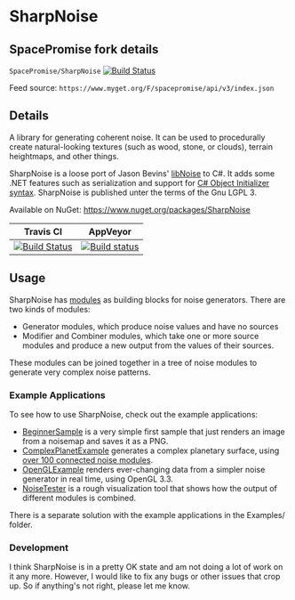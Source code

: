 # SharpNoise

## SpacePromise fork details

`SpacePromise/SharpNoise` [![Build Status](https://travis-ci.org/SpacePromise/SharpNoise.svg?branch=master)](https://travis-ci.org/SpacePromise/SharpNoise)

Feed source: `https://www.myget.org/F/spacepromise/api/v3/index.json`

## Details

A library for generating coherent noise. It can be used to procedurally create natural-looking textures (such as wood, stone, or clouds), terrain heightmaps, and other things.

SharpNoise is a loose port of Jason Bevins' [libNoise](http://libnoise.sourceforge.net/) to C#. It adds some .NET features such as serialization and support for [C# Object Initializer syntax](http://msdn.microsoft.com/en-us/library/bb384062.aspx). SharpNoise is published unter the terms of the Gnu LGPL 3.

Available on NuGet: https://www.nuget.org/packages/SharpNoise

|Travis CI|AppVeyor|
|:--:|:--:|
|[![Build Status](https://travis-ci.org/rthome/SharpNoise.svg?branch=master)](https://travis-ci.org/rthome/SharpNoise)|[![Build status](https://ci.appveyor.com/api/projects/status/7sngtl1u2xghsymy/branch/master?svg=true)](https://ci.appveyor.com/project/rthome/sharpnoise/branch/master)|

## Usage

SharpNoise has [modules](https://github.com/rthome/SharpNoise/tree/master/SharpNoise/Modules) as building blocks for noise generators. There are two kinds of modules:

* Generator modules, which produce noise values and have no sources
* Modifier and Combiner modules, which take one or more source modules and produce a new output from the values of their sources.

These modules can be joined together in a tree of noise modules to generate very complex noise patterns.

### Example Applications

To see how to use SharpNoise, check out the example applications:

* [BeginnerSample](https://github.com/rthome/SharpNoise/tree/master/Examples/BeginnerSample) is a very simple first sample that just renders an image from a noisemap and saves it as a PNG.
* [ComplexPlanetExample](https://github.com/rthome/SharpNoise/tree/master/Examples/ComplexPlanetExample) generates a complex planetary surface, using [over 100 connected noise modules](https://github.com/rthome/SharpNoise/blob/master/Examples/ComplexPlanetExample/PlanetGenerator.cs).
* [OpenGLExample](https://github.com/rthome/SharpNoise/tree/master/Examples/OpenGLExample) renders ever-changing data from a simpler noise generator in real time, using OpenGL 3.3.
* [NoiseTester](https://github.com/rthome/SharpNoise/tree/master/Examples/NoiseTester) is a rough visualization tool that shows how the output of different modules is combined.

There is a separate solution with the example applications in the Examples/ folder.

### Development

I think SharpNoise is in a pretty OK state and am not doing a lot of work on it any more. However, I would like to fix any bugs or other issues that crop up. So if anything's not right, please let me know.
